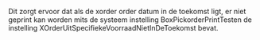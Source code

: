 Dit zorgt ervoor dat als de xorder order datum in de toekomst ligt, er niet geprint kan worden mits de systeem instelling BoxPickorderPrintTesten de instelling XOrderUitSpecifiekeVoorraadNietInDeToekomst bevat.
